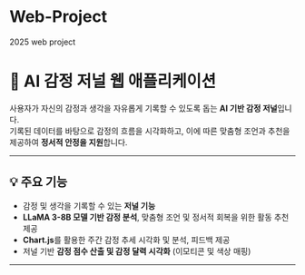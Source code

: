 # Web-Project
2025 web project

# 💫 AI 감정 저널 웹 애플리케이션

사용자가 자신의 감정과 생각을 자유롭게 기록할 수 있도록 돕는 **AI 기반 감정 저널**입니다.  
기록된 데이터를 바탕으로 감정의 흐름을 시각화하고, 이에 따른 맞춤형 조언과 추천을 제공하여 **정서적 안정을 지원**합니다.

---

## 💡 주요 기능

- 감정 및 생각을 기록할 수 있는 **저널 기능**
- **LLaMA 3-8B 모델 기반 감정 분석**, 맞춤형 조언 및 정서적 회복을 위한 활동 추천 제공
- **Chart.js**를 활용한 주간 감정 추세 시각화 및 분석, 피드백 제공
- 저널 기반 **감정 점수 산출 및 감정 달력 시각화** (이모티콘 및 색상 매핑)

---
